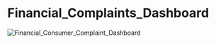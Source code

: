# Financial_Complaints_Dashboard

![Financial_Consumer_Complaint_Dashboard](https://user-images.githubusercontent.com/91243691/191566362-6401dce7-400d-4779-8abb-46128ba0dcb2.png)
